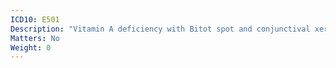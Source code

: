 ```yaml
---
ICD10: E501
Description: "Vitamin A deficiency with Bitot spot and conjunctival xerosis"
Matters: No
Weight: 0
---
```


